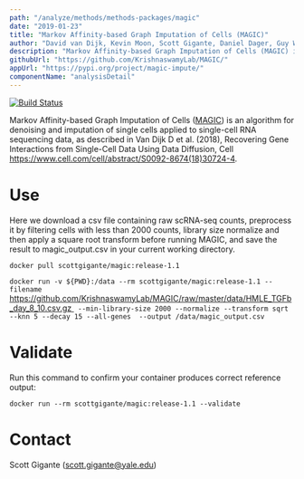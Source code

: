 ```yaml
---
path: "/analyze/methods/methods-packages/magic"
date: "2019-01-23"
title: "Markov Affinity-based Graph Imputation of Cells (MAGIC)"
author: "David van Dijk, Kevin Moon, Scott Gigante, Daniel Dager, Guy Wolf, Smita Krishnaswamy"
description: "Markov Affinity-based Graph Imputation of Cells (MAGIC) is an algorithm for denoising and imputation of single cells applied to single-cell RNA sequencing data"
githubUrl: "https://github.com/KrishnaswamyLab/MAGIC/"
appUrl: "https://pypi.org/project/magic-impute/"
componentName: "analysisDetail"
---
```

[![Build Status](https://travis-ci.com/KrishnaswamyLab/MAGIC.svg?branch=master)](https://travis-ci.com/KrishnaswamyLab/MAGIC#)

Markov Affinity-based Graph Imputation of Cells ([MAGIC](https://pypi.org/project/magic-impute/)) is an algorithm for denoising and imputation of single cells applied to single-cell RNA sequencing data, as described in Van Dijk D et al. (2018), Recovering Gene Interactions from Single-Cell Data Using Data Diffusion, Cell https://www.cell.com/cell/abstract/S0092-8674(18)30724-4.

# Use
Here we download a csv file containing raw scRNA-seq counts, preprocess it by filtering cells with less than 2000 counts, library size normalize and then apply a square root transform before running MAGIC, and save the result to magic_output.csv in your current working directory.

`docker pull scottgigante/magic:release-1.1`

`docker run -v ${PWD}:/data --rm scottgigante/magic:release-1.1 --filename `[ https://github.com/KrishnaswamyLab/MAGIC/raw/master/data/HMLE_TGFb_day_8_10.csv.gz ](https://github.com/KrishnaswamyLab/MAGIC/raw/master/data/HMLE_TGFb_day_8_10.csv.gz)` --min-library-size 2000 --normalize --transform sqrt --knn 5 --decay 15 --all-genes  --output /data/magic_output.csv`


# Validate 
Run this command to confirm your container produces correct reference output:

`docker run --rm scottgigante/magic:release-1.1 --validate`

# Contact
Scott Gigante (<a href="mailto://scott.gigante@yale.edu">scott.gigante@yale.edu</a>)